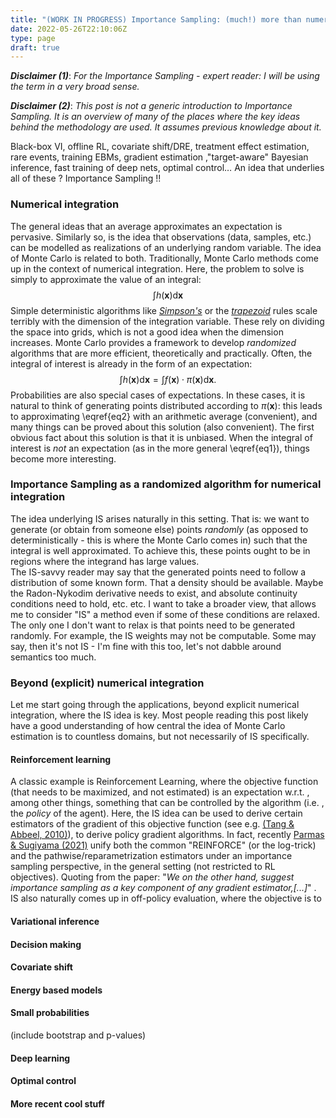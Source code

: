 ```yaml
---
title: "(WORK IN PROGRESS) Importance Sampling: (much!) more than numerical integration"
date: 2022-05-26T22:10:06Z
type: page
draft: true
---
```

***Disclaimer (1)***: *For the Importance Sampling - expert reader: I will be using the term in a very broad sense.*

***Disclaimer (2)***: *This post is not a generic introduction to Importance Sampling. It is an overview of many of the places where the key ideas behind the methodology are used. It assumes previous knowledge about it.*

Black-box VI, offline RL, covariate shift/DRE, treatment effect estimation, rare events, training EBMs, gradient estimation ,"target-aware" Bayesian inference, fast training of deep nets, optimal control…
An idea that underlies all of these ?
Importance Sampling !!


### Numerical integration
The general ideas that an average approximates an expectation is pervasive. Similarly so, is the idea that observations (data, samples, etc.) can be modelled as realizations of an underlying random variable. The idea of Monte Carlo is related to both.
Traditionally, Monte Carlo methods come up in the context of numerical integration. Here, the problem to solve is simply to approximate the value of an integral:
$$
\int h(\mathbf{x}) \mathrm{d}\mathbf{x}
\tag{1}\label{eq1}
$$
 Simple deterministic algorithms like *[Simpson's](https://en.wikipedia.org/wiki/Simpson%27s_rule)* or the *[trapezoid](https://en.wikipedia.org/wiki/Trapezoidal_rule)* rules scale terribly with the dimension of the integration variable. These rely on dividing the space into grids, which is not a good idea when the dimension increases.
 Monte Carlo provides a framework to develop *randomized* algorithms that are more efficient, theoretically and practically. Often, the integral of interest is already in the form of an expectation:
 $$
 \int h(\mathbf{x}) \mathrm{d}\mathbf{x} = \int f(\mathbf{x}) \cdot \pi(\mathbf{x}) \mathrm{d}\mathbf{x} .
 \tag{2}\label{eq2}
 $$
 Probabilities are also special cases of expectations. In these cases, it is natural to think of generating points distributed according to $\pi(\mathbf{x})$: this leads to approximating \eqref{eq2} with an arithmetic average (convenient), and many things can be proved about this solution (also convenient). The first obvious fact about this solution is that it is unbiased. When the integral of interest is *not* an expectation (as in the more general \eqref{eq1}), things become more interesting.

### Importance Sampling as a randomized algorithm for numerical integration
The idea underlying IS arises naturally in this setting. That is: we want to generate (or obtain from someone else) points *randomly* (as opposed to deterministically - this is where the Monte Carlo comes in) such that the integral is well approximated. To achieve this, these points ought to be in regions where the integrand has large values.  
The IS-savvy reader may say that the generated points need to follow a distribution of some known form. That a density should be available. Maybe the Radon-Nykodim derivative needs to exist, and absolute continuity conditions need to hold, etc. etc. I want to take a broader view, that allows me to consider "IS" a method even if some of these conditions are relaxed. The only one I don't want to relax is that points need to be generated randomly. For example, the IS weights may not be computable. Some may say, then it's not IS - I'm fine with this too, let's not dabble around semantics too much.   

### Beyond (explicit) numerical integration

Let me start going through the applications, beyond explicit numerical integration, where the IS idea is key. Most people reading this post likely have a good understanding of how central the idea of Monte Carlo estimation is to countless domains, but not necessarily of IS specifically.

#### Reinforcement learning

A classic example is Reinforcement Learning, where the objective function (that needs to be maximized, and not estimated) is an expectation w.r.t. , among other things, something that can be controlled by the algorithm (i.e. , the *policy* of the agent). Here, the IS idea can be used to derive certain estimators of the gradient of this objective function (see e.g. [(Tang \& Abbeel, 2010)](https://proceedings.neurips.cc/paper/2010/hash/35cf8659cfcb13224cbd47863a34fc58-Abstract.html)), to derive policy gradient algorithms. In fact, recently [Parmas \& Sugiyama (2021)](https://proceedings.mlr.press/v130/parmas21a) unify both the common "REINFORCE" (or the log-trick) and the pathwise/reparametrization estimators under an importance sampling perspective, in the general setting (not restricted to RL objectives). Quoting from the paper: "*We on the other
hand, suggest importance sampling as a key component
of any gradient estimator,[...]*"  .
IS also naturally comes up in off-policy evaluation, where the objective is to

#### Variational inference

#### Decision making

#### Covariate shift

#### Energy based models

#### Small probabilities
(include bootstrap and p-values)

#### Deep learning

#### Optimal control

#### More recent cool stuff
